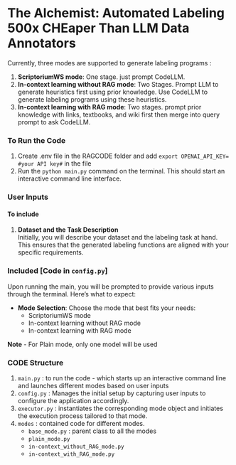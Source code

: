 # The Alchemist: Automated Labeling 500x CHEaper Than LLM Data Annotators

Currently, three modes are supported to generate labeling programs :<br />
1. **ScriptoriumWS mode**: One stage. just prompt CodeLLM.<br />
2. **In-context learning without RAG mode**: Two Stages. Prompt LLM to generate heuristics first using prior knowledge. Use CodeLLM to generate labeling programs using these heuristics.<br /> 
3. **In-context learning with RAG mode**: Two stages. prompt prior knowledge with links, textbooks, and wiki first then merge into query prompt to ask CodeLLM.<br />

### To Run the Code<br />

1. Create .env file in the RAGCODE folder and add `export OPENAI_API_KEY= #your API key#`  in the file<br />
2. Run the `python main.py` command on the terminal. This should start an interactive command line interface. <br />

### User Inputs

#### To include
1. **Dataset and the Task Description** <br />
Initially, you will describe your dataset and the labeling task at hand. This ensures that the generated labeling functions are aligned with your specific requirements.<br />

### Included [Code in `config.py`]<br />
Upon running the main, you will be prompted to provide various inputs through the terminal. Here’s what to expect:<br />

- **Mode Selection**: Choose the mode that best fits your needs:<br />
    - ScriptoriumWS mode
    - In-context learning without RAG mode
    - In-context learning with RAG mode<br />

**Note** - For Plain mode, only one model will be used

### CODE Structure
1. `main.py` : to run the code - which starts up an interactive command line and launches different modes based on user inputs
2. `config.py` :  Manages the initial setup by capturing user inputs to configure the application accordingly. 
3. `executor.py` : instantiates the corresponding mode object and initiates the execution process tailored to that mode.
4. `modes` : contained code for different modes.
    - `base_mode.py` : parent class to all the modes
    - `plain_mode.py`
    - `in-context_without_RAG_mode.py`
    - `in-context_with_RAG_mode.py`
   
